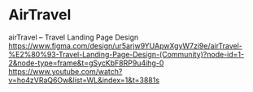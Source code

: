 # AirTravel
airTravel – Travel Landing Page Design
https://www.figma.com/design/ur5arjw9YUApwXgyW7zi9e/airTravel-%E2%80%93-Travel-Landing-Page-Design-(Community)?node-id=1-2&node-type=frame&t=gSycKbF8RP9u4ihg-0
https://www.youtube.com/watch?v=ho4zVRaQ6Ow&list=WL&index=1&t=3881s

